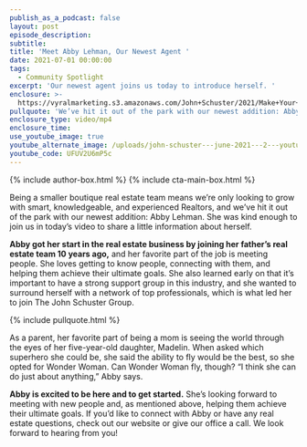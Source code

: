```yaml
---
publish_as_a_podcast: false
layout: post
episode_description:
subtitle:
title: 'Meet Abby Lehman, Our Newest Agent '
date: 2021-07-01 00:00:00
tags:
  - Community Spotlight
excerpt: 'Our newest agent joins us today to introduce herself. '
enclosure: >-
  https://vyralmarketing.s3.amazonaws.com/John+Schuster/2021/Make+Your+Bathroom+Shine+With+These+8+Tips.mp4
pullquote: 'We’ve hit it out of the park with our newest addition: Abby Lehman.'
enclosure_type: video/mp4
enclosure_time:
use_youtube_image: true
youtube_alternate_image: /uploads/john-schuster---june-2021---2---youtube.jpeg
youtube_code: UFUV2U6mP5c
---
```


{% include author-box.html %}
{% include cta-main-box.html %}

Being a smaller boutique real estate team means we’re only looking to grow with smart, knowledgeable, and experienced Realtors, and we’ve hit it out of the park with our newest addition: Abby Lehman. She was kind enough to join us in today’s video to share a little information about herself.&nbsp;

**Abby got her start in the real estate business by joining her father’s real estate team 10 years ago,** and her favorite part of the job is meeting people. She loves getting to know people, connecting with them, and helping them achieve their ultimate goals. She also learned early on that it’s important to have a strong support group in this industry, and she wanted to surround herself with a network of top professionals, which is what led her to join The John Schuster Group.

{% include pullquote.html %}

As a parent, her favorite part of being a mom is seeing the world through the eyes of her five-year-old daughter, Madelin. When asked which superhero she could be, she said the ability to fly would be the best, so she opted for Wonder Woman. Can Wonder Woman fly, though? “I think she can do just about anything,” Abby says.

**Abby is excited to be here and to get started.** She’s looking forward to meeting with new people and, as mentioned above, helping them achieve their ultimate goals. If you’d like to connect with Abby or have any real estate questions, check out our website or give our office a call. We look forward to hearing from you\!
